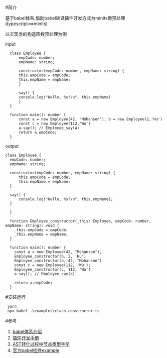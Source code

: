 #简介

基于babel体系,借助babel转译插件开发方式为minits做预处理(typescript==>minits)

  以实现类的构造函数预处理为例

  input

  ```
    class Employee {
        empCode: number;
        empName: string;
    
        constructor(empCode: number, empName: string) {
        this.empCode = empCode;
        this.empName = empName;
        }
    
        say() {
        console.log("Hello, %s!\n", this.empName)
        }
    }
    
    function main(): number {
        const a = new Employee(42, "Mohanson"), b = new Employee(2,'Hu')
        const c = new Employee(112,'Wu')
        a.say(); // Employee_say(a)
        return a.empCode;
    }

  ```

  output

  ```
  class Employee {
    empCode: number;
    empName: string;

    constructor(empCode: number, empName: string) {
        this.empCode = empCode;
        this.empName = empName;
    }

    say() {
        console.log("Hello, %s!\n", this.empName);
    }

    }

    function Employee_constructor(_this: Employee, empCode: number, empName: string): void {
      _this.empCode = empCode;
      _this.empName = empName;
    }

    function main(): number {
      const a = new Employee(42, "Mohanson"),
      Employee_constructor(b, 2, 'Hu')
      Employee_constructor(a, 42, "Mohanson")
      const c = new Employee(112, 'Wu');
      Employee_constructor(c, 112, 'Wu')
      a.say(); // Employee_say(a)

      return a.empCode;
    }
  ```

#安装运行

```
 yarn
 npx babel .\examples\class-constructor.ts

```



#参考

1. [babel体系介绍](https://zhuanlan.zhihu.com/p/43249121 "babel体系介绍")
2. [插件开发手册](https://github.com/jamiebuilds/babel-handbook/blob/master/translations/zh-Hans/plugin-handbook.md)
3. [AST转化过程中节点类型手册](https://babeljs.io/docs/en/babel-types#objectexpression)
3. [官方babel插件example](https://github.com/babel/babel/tree/master/packages)
